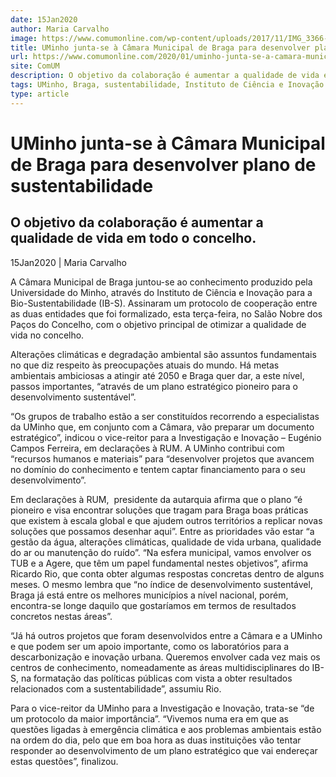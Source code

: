 ```yaml
---
date: 15Jan2020
author: Maria Carvalho
image: https://www.comumonline.com/wp-content/uploads/2017/11/IMG_3366-T55-1500x1000.jpg
title: UMinho junta-se à Câmara Municipal de Braga para desenvolver plano de sustentabilidade
url: https://www.comumonline.com/2020/01/uminho-junta-se-a-camara-municipal-de-braga-para-desenvolver-plano-de-sustentabilidade/
site: ComUM
description: O objetivo da colaboração é aumentar a qualidade de vida em todo o concelho de Braga, através de um desenvolvimento sustentável.
tags: UMinho, Braga, sustentabilidade, Instituto de Ciência e Inovação para a Bio-Sustentabilidade, ib-s
type: article
---
```



# UMinho junta-se à Câmara Municipal de Braga para desenvolver plano de sustentabilidade

## O objetivo da colaboração é aumentar a qualidade de vida em todo o concelho.

15Jan2020 | Maria Carvalho

A Câmara Municipal de Braga juntou-se ao conhecimento produzido pela Universidade do Minho, através do Instituto de Ciência e Inovação para a Bio-Sustentabilidade (IB-S). Assinaram um protocolo de cooperação entre as duas entidades que foi formalizado, esta terça-feira, no Salão Nobre dos Paços do Concelho, com o objetivo principal de otimizar a qualidade de vida no concelho.

Alterações climáticas e degradação ambiental são assuntos fundamentais no que diz respeito às preocupações atuais do mundo. Há metas ambientais ambiciosas a atingir até 2050 e Braga quer dar, a este nível, passos importantes, “através de um plano estratégico pioneiro para o desenvolvimento sustentável”.

“Os grupos de trabalho estão a ser constituídos recorrendo a especialistas da UMinho que, em conjunto com a Câmara, vão preparar um documento estratégico”, indicou o vice-reitor para a Investigação e Inovação – Eugénio Campos Ferreira, em declarações à RUM. A UMinho contribui com “recursos humanos e materiais” para “desenvolver projetos que avancem no domínio do conhecimento e tentem captar financiamento para o seu desenvolvimento”.

Em declarações à RUM,  presidente da autarquia afirma que o plano “é pioneiro e visa encontrar soluções que tragam para Braga boas práticas que existem à escala global e que ajudem outros territórios a replicar novas soluções que possamos desenhar aqui”. Entre as prioridades vão estar “a gestão da água, alterações climáticas, qualidade de vida urbana, qualidade do ar ou manutenção do ruído”. “Na esfera municipal, vamos envolver os TUB e a Agere, que têm um papel fundamental nestes objetivos”, afirma Ricardo Rio, que conta obter algumas respostas concretas dentro de alguns meses. O mesmo lembra que “no índice de desenvolvimento sustentável, Braga já está entre os melhores municípios a nível nacional, porém, encontra-se longe daquilo que gostaríamos em termos de resultados concretos nestas áreas”.

“Já há outros projetos que foram desenvolvidos entre a Câmara e a UMinho e que podem ser um apoio importante, como os laboratórios para a descarbonização e inovação urbana. Queremos envolver cada vez mais os centros de conhecimento, nomeadamente as áreas multidisciplinares do IB-S, na formatação das políticas públicas com vista a obter resultados relacionados com a sustentabilidade”, assumiu Rio.

Para o vice-reitor da UMinho para a Investigação e Inovação, trata-se “de um protocolo da maior importância”. “Vivemos numa era em que as questões ligadas à emergência climática e aos problemas ambientais estão na ordem do dia, pelo que em boa hora as duas instituições vão tentar responder ao desenvolvimento de um plano estratégico que vai endereçar estas questões”, finalizou.

